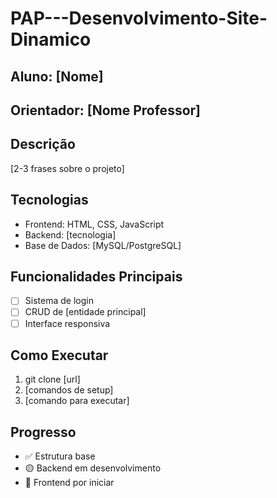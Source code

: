 # PAP---Desenvolvimento-Site-Dinamico

## Aluno: [Nome]
## Orientador: [Nome Professor]

## Descrição
[2-3 frases sobre o projeto]

## Tecnologias
- Frontend: HTML, CSS, JavaScript
- Backend: [tecnologia]
- Base de Dados: [MySQL/PostgreSQL]

## Funcionalidades Principais
- [ ] Sistema de login
- [ ] CRUD de [entidade principal]
- [ ] Interface responsiva

## Como Executar
1. git clone [url]
2. [comandos de setup]
3. [comando para executar]

## Progresso
- ✅ Estrutura base
- 🟡 Backend em desenvolvimento
- 🔴 Frontend por iniciar
